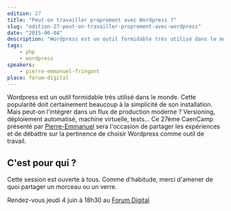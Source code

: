 ```yaml
---
edition: 27
title: "Peut-on travailler proprement avec Wordpress ?"
slug: "edition-27-peut-on-travailler-proprement-avec-wordpress"
date: "2015-06-04"
description: "Wordpress est un outil formidable très utilisé dans le monde. Mais peut-on l'intégrer dans un flux de production moderne ?"
tags:
    - php
    - wordpress
speakers:
    - pierre-emmanuel-fringant
place: forum-digital
---
```


Wordpress est un outil formidable très utilisé dans le monde. Cette popularité doit certainement
beaucoup à la simplicité de son installation. Mais peut-on l'intégrer dans un flux de production
moderne ? Versioning, déploiement automatisé, machine virtuelle, tests... Ce 27ème CaenCamp présenté
par [Pierre-Emmanuel](https://twitter.com/pefringant) sera l'occasion de partager les expériences et
de débattre sur la pertinence de choisir Wordpress comme outil de travail.

## C'est pour qui ?

Cette session est ouverte à tous. Comme d'habitude, merci d'amener de quoi partager un morceau ou un
verre.

Rendez-vous jeudi 4 juin à 18h30 au
[Forum Digital](http://forum-digital.fr/fr/acces-et-localisation-du-forum-digital-de-caen-colombelles.-gc16.html)

